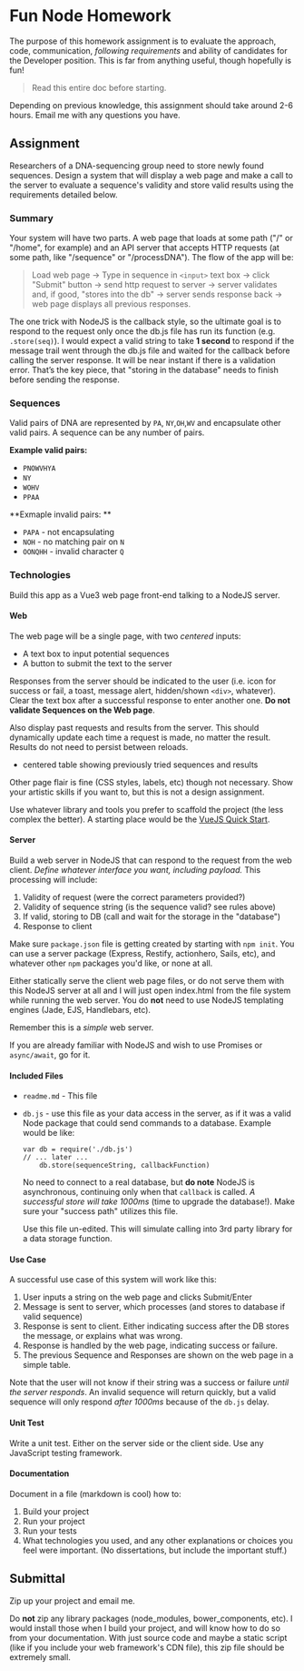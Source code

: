 # Fun Node Homework

The purpose of this homework assignment is to evaluate the approach, code, communication, _following requirements_ and ability of candidates for the Developer position. This is far from anything useful, though hopefully is fun!

> Read this entire doc before starting.

Depending on previous knowledge, this assignment should take around 2-6 hours. Email me with any questions you have.


## Assignment
Researchers of a DNA-sequencing group need to store newly found sequences. Design a system that will display a web page and make a call to the server to evaluate a sequence's validity and store valid results using the requirements detailed below.

### Summary

Your system will have two parts. A web page that loads at some path ("/" or "/home", for example) and an API server that accepts HTTP requests (at some path, like "/sequence" or "/processDNA"). The flow of the app will be:

> Load web page -> Type in sequence in `<input>` text box -> click "Submit" button -> send http request to server -> server validates and, if good, "stores into the db" -> server sends response back -> web page displays all previous responses.

The one trick with NodeJS is the callback style, so the ultimate goal is to respond to the request only once the db.js file has run its function (e.g. `.store(seq)`). I would expect a valid string to take **1 second** to respond if the message trail went through the db.js file and waited for the callback before calling the server response. It will be near instant if there is a validation error. That’s the key piece, that "storing in the database" needs to finish before sending the response. 

### Sequences
Valid pairs of DNA are represented by `PA`, `NY`,`OH`,`WV` and encapsulate other valid pairs. A sequence can be any number of pairs.

**Example valid pairs:**

* `PNOWVHYA`
* `NY`
* `WOHV`
* `PPAA`

**Exmaple invalid pairs: **

* `PAPA` - not encapsulating
* `NOH` - no matching pair on `N`
* `OONQHH` - invalid character `Q`

### Technologies

Build this app as a Vue3 web page front-end talking to a NodeJS server.

#### Web

The web page will be a single page, with two *centered* inputs:

* A text box to input potential sequences
* A button to submit the text to the server

Responses from the server should be indicated to the user (i.e. icon for success or fail, a toast, message alert, hidden/shown `<div>`, whatever). Clear the text box after a successful response to enter another one. **Do not validate Sequences on the Web page**. 

Also display past requests and results from the server. This should dynamically update each time a request is made, no matter the result. Results do not need to persist between reloads.
* centered table showing previously tried sequences and results

Other page flair is fine (CSS styles, labels, etc) though not necessary. Show your artistic skills if you want to, but this is not a design assignment.

Use whatever library and tools you prefer to scaffold the project (the less complex the better). A starting place would be the [VueJS Quick Start](https://vuejs.org/guide/quick-start.html).

#### Server

Build a web server in NodeJS that can respond to the request from the web client. *Define whatever interface you want, including payload.* This processing will include:

1. Validity of request (were the correct parameters provided?)
2. Validity of sequence string (is the sequence valid? see rules above)
3. If valid, storing to DB (call and wait for the storage in the "database")
4. Response to client

Make sure `package.json` file is getting created by starting with `npm init`. You can use a server package (Express, Restify, actionhero, Sails, etc), and whatever other `npm` packages you'd like, or none at all.

Either statically serve the client web page files, or do not serve them with this NodeJS server at all and I will just open index.html from the file system while running the web server. You do **not** need to use NodeJS templating engines (Jade, EJS, Handlebars, etc).

Remember this is a *simple* web server.

If you are already familiar with NodeJS and wish to use Promises or `async/await`, go for it.

#### Included Files

* `readme.md` - This file

* `db.js` - use this file as your data access in the server, as if it was a valid Node package that could send commands to a database. Example would be like:

    ```
    var db = require('./db.js')
    // ... later ...
        db.store(sequenceString, callbackFunction)
    ```
     No need to connect to a real database, but **do note** NodeJS is asynchronous, continuing only when that `callback` is called. _A successful store will take 1000ms_ (time to upgrade the database!). Make sure your "success path" utilizes this file.

    Use this file un-edited. This will simulate calling into 3rd party library for a data storage function.


#### Use Case

A successful use case of this system will work like this:

1. User inputs a string on the web page and clicks Submit/Enter
2. Message is sent to server, which processes (and stores to database if valid sequence)
3. Response is sent to client. Either indicating success after the DB stores the message, or explains what was wrong.
4. Response is handled by the web page, indicating success or failure.
5. The previous Sequence and Responses are shown on the web page in a simple table.

Note that the user will not know if their string was a success or failure _until the server responds_. An invalid sequence will return quickly, but a valid sequence will only respond *after 1000ms* because of the `db.js` delay.

#### Unit Test

Write a unit test. Either on the server side or the client side. Use any JavaScript testing framework.


#### Documentation

Document in a file (markdown is cool) how to:

1. Build your project
2. Run your project
3. Run your tests
3. What technologies you used, and any other explanations or choices you feel were important. (No dissertations, but include the important stuff.)


## Submittal

Zip up your project and email me.

Do **not** zip any library packages (node_modules, bower_components, etc). I would install those when I build your project, and will know how to do so from your documentation. With just source code and maybe a static script (like if you include your web framework's CDN file), this zip file should be extremely small.
